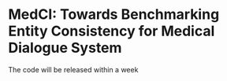 # MedCI: Towards Benchmarking Entity Consistency for Medical Dialogue System
The code will be released within a week
